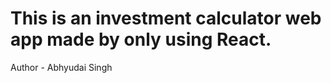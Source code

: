 # This is an investment calculator web app made by only using React. </br>
 
  Author - Abhyudai Singh